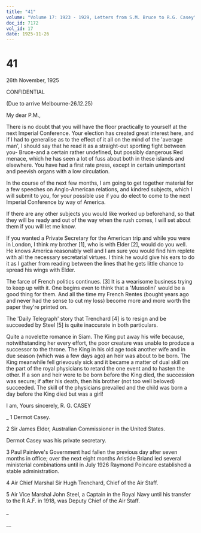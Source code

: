 ```yaml
---
title: "41"
volume: "Volume 17: 1923 - 1929, Letters from S.M. Bruce to R.G. Casey"
doc_id: 7172
vol_id: 17
date: 1925-11-26
---
```


# 41

26th November, 1925

CONFIDENTIAL

(Due to arrive Melbourne-26.12.25)

My dear P.M.,

There is no doubt that you will have the floor practically to yourself at the next Imperial Conference. Your election has created great interest here, and if I had to generalise as to the effect of it all on the mind of the 'average man', I should say that he read it as a straight-out sporting fight between you- Bruce-and a certain rather undefined, but possibly dangerous Red menace, which he has seen a lot of fuss about both in these islands and elsewhere. You have had a first rate press, except in certain unimportant and peevish organs with a low circulation.

In the course of the next few months, I am going to get together material for a few speeches on Anglo-American relations, and kindred subjects, which I will submit to you, for your possible use if you do elect to come to the next Imperial Conference by way of America.

If there are any other subjects you would like worked up beforehand, so that they will be ready and out of the way when the rush comes, I will set about them if you will let me know.

If you wanted a Private Secretary for the American trip and while you were in London, I think my brother [1], who is with Elder [2], would do you well. He knows America reasonably well and I am sure you would find him replete with all the necessary secretarial virtues. I think he would give his ears to do it as I gather from reading between the lines that he gets little chance to spread his wings with Elder.

The farce of French politics continues. [3] It is a wearisome business trying to keep up with it. One begins even to think that a 'Mussolini' would be a good thing for them. And all the time my French Rentes (bought years ago and never had the sense to cut my loss) become more and more worth the paper they're printed on.

The 'Daily Telegraph' story that Trenchard [4] is to resign and be succeeded by Steel [5] is quite inaccurate in both particulars.

Quite a novelette romance in Siam. The King put away his wife because, notwithstanding her every effort, the poor creature was unable to produce a successor to the throne. The King in his old age took another wife and in due season (which was a few days ago) an heir was about to be born. The King meanwhile fell grievously sick and it became a matter of dual skill on the part of the royal physicians to retard the one event and to hasten the other. If a son and heir were to be born before the King died, the succession was secure; if after his death, then his brother (not too well beloved) succeeded. The skill of the physicians prevailed and the child was born a day before the King died but was a girl!

I am, Yours sincerely, R. G. CASEY 

_ 1 Dermot Casey.

2 Sir James Elder, Australian Commissioner in the United States.

Dermot Casey was his private secretary.

3 Paul Painleve's Government had fallen the previous day after seven months in office; over the next eight months Aristide Briand led several ministerial combinations until in July 1926 Raymond Poincare established a stable administration.

4 Air Chief Marshal Sir Hugh Trenchard, Chief of the Air Staff.

5 Air Vice Marshal John Steel, a Captain in the Royal Navy until his transfer to the R.A.F. in 1918, was Deputy Chief of the Air Staff.

_

__
